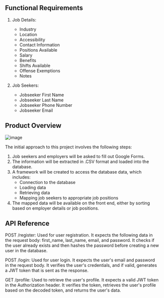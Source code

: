 ## Functional Requirements

1. Job Details:
   - Industry
   - Location
   - Accessibility
   - Contact Information
   - Positions Available
   - Salary
   - Benefits
   - Shifts Available
   - Offense Exemptions
   - Notes

2. Job Seekers:
   - Jobseeker First Name
   - Jobseeker Last Name
   - Jobseeker Phone Number
   - Jobseeker Email
   
## Product Overview

![image](https://github.com/NavyaNelluri/Project-TWA/assets/123142678/bbf27237-df59-4606-81bd-5c7d836caf96)

The initial approach to this project involves the following steps:

1. Job seekers and employers will be asked to fill out Google Forms.
2. The information will be extracted in .CSV format and loaded into the database.
3. A framework will be created to access the database data, which includes:
   - Connection to the database
   - Loading data
   - Retrieving data
   - Mapping job seekers to appropriate job positions
4. The mapped data will be available on the front end, either by sorting based on employer details or job positions.

## API Reference
POST /register: Used for user registration. It expects the following data in the request body: first_name, last_name, email, and password. It checks if the user already exists and then hashes the password before creating a new user in the database.

POST /login: Used for user login. It expects the user's email and password in the request body. It verifies the user's credentials, and if valid, generates a JWT token that is sent as the response.

GET /profile: Used to retrieve the user's profile. It expects a valid JWT token in the Authorization header. It verifies the token, retrieves the user's profile based on the decoded token, and returns the user's data.